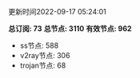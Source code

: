 更新时间2022-09-17 05:24:01

**总订阅: 73**
**总节点: 3110**
**有效节点: 962**
- ss节点: 588
- v2ray节点: 306
- trojan节点: 68
